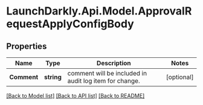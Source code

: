 # LaunchDarkly.Api.Model.ApprovalRequestApplyConfigBody
## Properties

Name | Type | Description | Notes
------------ | ------------- | ------------- | -------------
**Comment** | **string** | comment will be included in audit log item for change. | [optional] 

[[Back to Model list]](../README.md#documentation-for-models) [[Back to API list]](../README.md#documentation-for-api-endpoints) [[Back to README]](../README.md)

